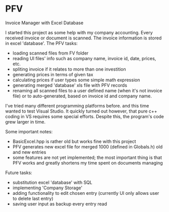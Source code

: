 # PFV
Invoice Manager with Excel Database

I started this project as some help with my company accounting.
Every received invoice or document is scanned. The invoice information is stored in excel 'database'.
The PFV tasks: 
- loading scanned files from FV folder
- reading UI files' info such as company name, invoice id, date, prices, etc.
- spliting invoice if it relates to more than one investition
- generating prices in terms of given tax
- calculating prices if user types some simple math expression
- generating merged 'database' xls file with PFV records
- renaming all scanned files to a user defined name (when it's not invoice file) or to auto-generated, based on invoice id and company name.

I've tried many different programming platforms before. and this time wanted to test Visual Studio.
It quickly turned out however, that pure c++ coding in VS requires some special efforts.
Despite this, the program's code grew larger in time.


Some important notes:
- BasicExcel.hpp is rather old but works fine with this project
- PFV generates new excel file for merged 1000 (defined in Globals.h) old and new entries
- some features are not yet implemented; the most important thing is that PFV works and greatly shortens my time spent on documents managing

Future tasks:
- substitution excel 'database' with SQL
- implementing 'Company Storage'
- adding functionality to edit chosen entry (currently UI only allows user to delete last entry)
- saving user input as backup every entry read
